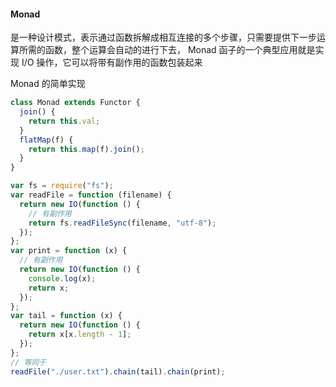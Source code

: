 #### Monad

是一种设计模式，表示通过函数拆解成相互连接的多个步骤，只需要提供下一步运算所需的函数，整个运算会自动的进行下去，
Monad 函子的一个典型应用就是实现 I/O 操作，它可以将带有副作用的函数包装起来

Monad 的简单实现

```js
class Monad extends Functor {
  join() {
    return this.val;
  }
  flatMap(f) {
    return this.map(f).join();
  }
}
```

```js
var fs = require("fs");
var readFile = function (filename) {
  return new IO(function () {
    // 有副作用
    return fs.readFileSync(filename, "utf-8");
  });
};
var print = function (x) {
  // 有副作用
  return new IO(function () {
    console.log(x);
    return x;
  });
};
var tail = function (x) {
  return new IO(function () {
    return x[x.length - 1];
  });
};
// 等同于
readFile("./user.txt").chain(tail).chain(print);
```
